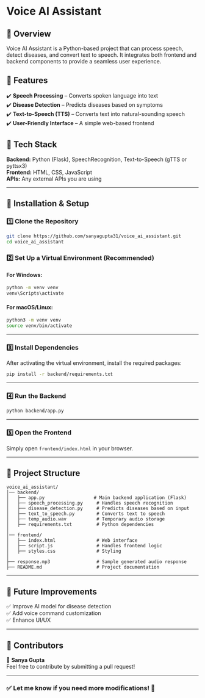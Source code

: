 

# **Voice AI Assistant**  

## **🔹 Overview**  
Voice AI Assistant is a Python-based project that can process speech, detect diseases, and convert text to speech. It integrates both frontend and backend components to provide a seamless user experience.  

## **🔹 Features**  
✔️ **Speech Processing** – Converts spoken language into text  
✔️ **Disease Detection** – Predicts diseases based on symptoms  
✔️ **Text-to-Speech (TTS)** – Converts text into natural-sounding speech  
✔️ **User-Friendly Interface** – A simple web-based frontend  

## **🔹 Tech Stack**  
**Backend:** Python (Flask), SpeechRecognition, Text-to-Speech (gTTS or pyttsx3)  
**Frontend:** HTML, CSS, JavaScript  
**APIs:** Any external APIs you are using  

---

## **🔹 Installation & Setup**  

### **1️⃣ Clone the Repository**  
```bash
git clone https://github.com/sanyagupta31/voice_ai_assistant.git
cd voice_ai_assistant
```

### **2️⃣ Set Up a Virtual Environment (Recommended)**  
#### **For Windows:**  
```bash
python -m venv venv
venv\Scripts\activate
```

#### **For macOS/Linux:**  
```bash
python3 -m venv venv
source venv/bin/activate
```

---

### **3️⃣ Install Dependencies**  
After activating the virtual environment, install the required packages:  

```bash
pip install -r backend/requirements.txt
```

---

### **4️⃣ Run the Backend**  
```bash
python backend/app.py
```

---

### **5️⃣ Open the Frontend**  
Simply open `frontend/index.html` in your browser.  

---

## **🔹 Project Structure**  
```
voice_ai_assistant/
│── backend/
│   ├── app.py                  # Main backend application (Flask)
│   ├── speech_processing.py     # Handles speech recognition
│   ├── disease_detection.py     # Predicts diseases based on input
│   ├── text_to_speech.py        # Converts text to speech
│   ├── temp_audio.wav           # Temporary audio storage
│   ├── requirements.txt         # Python dependencies
│
│── frontend/
│   ├── index.html               # Web interface
│   ├── script.js                # Handles frontend logic
│   ├── styles.css               # Styling
│
├── response.mp3                 # Sample generated audio response
├── README.md                    # Project documentation
```

---

## **🔹 Future Improvements**  
✅ Improve AI model for disease detection  
✅ Add voice command customization  
✅ Enhance UI/UX  

---

## **🔹 Contributors**  
👤 **Sanya Gupta**  
Feel free to contribute by submitting a pull request!  

---

### **✅ Let me know if you need more modifications! 🚀**
